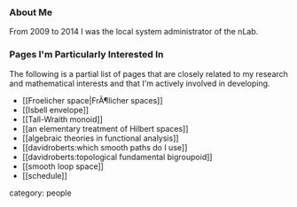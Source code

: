 
### About Me ###

From 2009 to 2014 I was the local system administrator of the nLab.

### Pages I'm Particularly Interested In ###

The following is a partial list of pages that are closely related to my research and mathematical interests and that I'm actively involved in developing.

* [[Froelicher space|FrÃ¶licher spaces]]
* [[Isbell envelope]]
* [[Tall-Wraith monoid]]
* [[an elementary treatment of Hilbert spaces]]
* [[algebraic theories in functional analysis]]
* [[davidroberts:which smooth paths do I use]]
* [[davidroberts:topological fundamental bigroupoid]]
* [[smooth loop space]]
* [[schedule]]

category: people